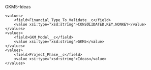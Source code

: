 <?xml version="1.0" encoding="UTF-8"?>
<CustomMetadata xmlns="http://soap.sforce.com/2006/04/metadata" xmlns:xsi="http://www.w3.org/2001/XMLSchema-instance" xmlns:xsd="http://www.w3.org/2001/XMLSchema">
    <label>GKM5-Ideas</label>
    
    <values>
        <field>Financial_Type_To_Validate__c</field>
        <value xsi:type="xsd:string">CONSOLIDATED,KEY,NONKEY</value>
    </values>
    <values>
        <field>GKM_Model__c</field>
        <value xsi:type="xsd:string">GKM5</value>
    </values>
    <values>
        <field>Project_Phase__c</field>
        <value xsi:type="xsd:string">Ideas</value>
    </values>
</CustomMetadata>
